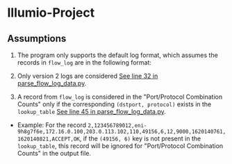 # Illumio-Project

## Assumptions

1. The program only supports the default log format, which assumes the records in `flow_log` are in the following format:

2. Only version 2 logs are considered [See line 32 in parse_flow_log_data.py](https://github.com/Bhavik-20/Illumio-Project/blob/main/parse_flow_log_data.py#L32).

3. A record from `flow_log` is considered in the "Port/Protocol Combination Counts" only if the corresponding `(dstport, protocol)` exists in the `lookup_table`  [See line 45 in parse_flow_log_data.py](https://github.com/Bhavik-20/Illumio-Project/blob/main/parse_flow_log_data.py#L45).
- Example: For the record `2,123456789012,eni-9h8g7f6e,172.16.0.100,203.0.113.102,110,49156,6,12,9000,1620140761,1620140821,ACCEPT,OK`, if the `(49156, 6)` key is not present in the `lookup_table`, this record will be ignored for "Port/Protocol Combination Counts" in the output file.
